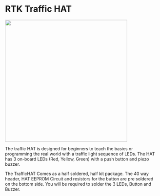 # RTK Traffic HAT

<img src="https://drive.google.com/uc?id=160tLrCmECvFxZHDd5FL8JJN37KhcWtfu" width="400" height="400">

The traffic HAT is designed for beginners to teach the basics or programming the real world with a traffic light sequence of LEDs. The HAT has 3 on-board LEDs (Red, Yellow, Green) with a push button and piezo buzzer.

The TrafficHAT Comes as a half soldered, half kit package. The 40 way header, HAT EEPROM Circuit and resistors for the button are pre soldered on the bottom side. You will be required to solder the 3 LEDs, Button and Buzzer.
